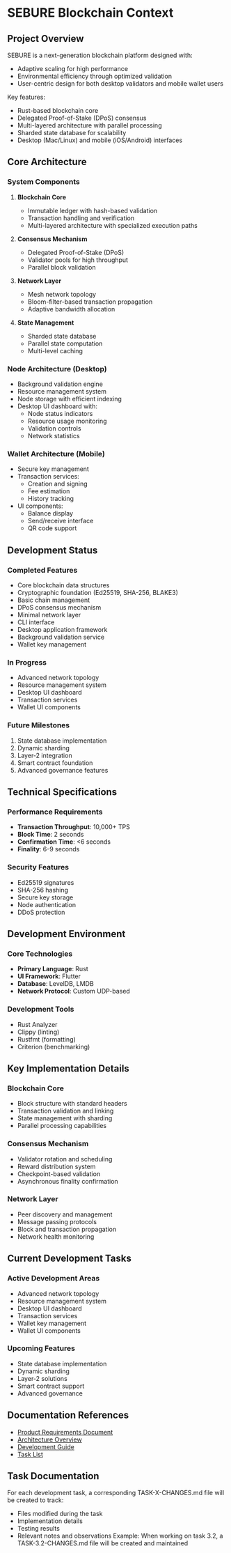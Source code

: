 # SEBURE Blockchain Context

## Project Overview
SEBURE is a next-generation blockchain platform designed with:
- Adaptive scaling for high performance
- Environmental efficiency through optimized validation
- User-centric design for both desktop validators and mobile wallet users

Key features:
- Rust-based blockchain core
- Delegated Proof-of-Stake (DPoS) consensus
- Multi-layered architecture with parallel processing
- Sharded state database for scalability
- Desktop (Mac/Linux) and mobile (iOS/Android) interfaces

## Core Architecture

### System Components
1. **Blockchain Core**
   - Immutable ledger with hash-based validation
   - Transaction handling and verification
   - Multi-layered architecture with specialized execution paths

2. **Consensus Mechanism**
   - Delegated Proof-of-Stake (DPoS)
   - Validator pools for high throughput
   - Parallel block validation

3. **Network Layer**
   - Mesh network topology
   - Bloom-filter-based transaction propagation
   - Adaptive bandwidth allocation

4. **State Management**
   - Sharded state database
   - Parallel state computation
   - Multi-level caching

### Node Architecture (Desktop)
- Background validation engine
- Resource management system
- Node storage with efficient indexing
- Desktop UI dashboard with:
  - Node status indicators
  - Resource usage monitoring
  - Validation controls
  - Network statistics

### Wallet Architecture (Mobile)
- Secure key management
- Transaction services:
  - Creation and signing
  - Fee estimation
  - History tracking
- UI components:
  - Balance display
  - Send/receive interface
  - QR code support

## Development Status

### Completed Features
- Core blockchain data structures
- Cryptographic foundation (Ed25519, SHA-256, BLAKE3)
- Basic chain management
- DPoS consensus mechanism
- Minimal network layer
- CLI interface
- Desktop application framework
- Background validation service
- Wallet key management

### In Progress
- Advanced network topology
- Resource management system
- Desktop UI dashboard
- Transaction services
- Wallet UI components

### Future Milestones
1. State database implementation
2. Dynamic sharding
3. Layer-2 integration
4. Smart contract foundation
5. Advanced governance features

## Technical Specifications

### Performance Requirements
- **Transaction Throughput**: 10,000+ TPS
- **Block Time**: 2 seconds
- **Confirmation Time**: <6 seconds
- **Finality**: 6-9 seconds

### Security Features
- Ed25519 signatures
- SHA-256 hashing
- Secure key storage
- Node authentication
- DDoS protection

## Development Environment

### Core Technologies
- **Primary Language**: Rust
- **UI Framework**: Flutter
- **Database**: LevelDB, LMDB
- **Network Protocol**: Custom UDP-based

### Development Tools
- Rust Analyzer
- Clippy (linting)
- Rustfmt (formatting)
- Criterion (benchmarking)

## Key Implementation Details

### Blockchain Core
- Block structure with standard headers
- Transaction validation and linking
- State management with sharding
- Parallel processing capabilities

### Consensus Mechanism
- Validator rotation and scheduling
- Reward distribution system
- Checkpoint-based validation
- Asynchronous finality confirmation

### Network Layer
- Peer discovery and management
- Message passing protocols
- Block and transaction propagation
- Network health monitoring

## Current Development Tasks

### Active Development Areas
- Advanced network topology
- Resource management system
- Desktop UI dashboard
- Transaction services
- Wallet key management
- Wallet UI components

### Upcoming Features
- State database implementation
- Dynamic sharding
- Layer-2 solutions
- Smart contract support
- Advanced governance

## Documentation References
- [Product Requirements Document](PRD.md)
- [Architecture Overview](ARCHITECTURE.md) 
- [Development Guide](DEVELOPMENT.md)
- [Task List](tasks.md)

## Task Documentation
For each development task, a corresponding TASK-X-CHANGES.md file will be created to track:
- Files modified during the task
- Implementation details
- Testing results
- Relevant notes and observations
Example: When working on task 3.2, a TASK-3.2-CHANGES.md file will be created and maintained
